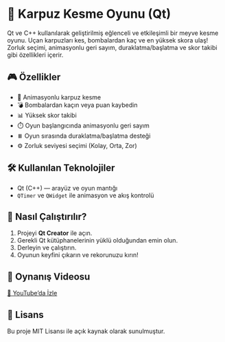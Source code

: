 # 🍉 Karpuz Kesme Oyunu (Qt)

Qt ve C++ kullanılarak geliştirilmiş eğlenceli ve etkileşimli bir meyve kesme oyunu. Uçan karpuzları kes, bombalardan kaç ve en yüksek skora ulaş! Zorluk seçimi, animasyonlu geri sayım, duraklatma/başlatma ve skor takibi gibi özellikleri içerir.

## 🎮 Özellikler
- 🔪 Animasyonlu karpuz kesme
- 💣 Bombalardan kaçın veya puan kaybedin
- 📊 Yüksek skor takibi
- ⏱️ Oyun başlangıcında animasyonlu geri sayım
- ⏸️ Oyun sırasında duraklatma/başlatma desteği
- ⚙️ Zorluk seviyesi seçimi (Kolay, Orta, Zor)

## 🛠️ Kullanılan Teknolojiler
- Qt (C++) — arayüz ve oyun mantığı
- `QTimer` ve `QWidget` ile animasyon ve akış kontrolü

## 🚀 Nasıl Çalıştırılır?
1. Projeyi **Qt Creator** ile açın.
2. Gerekli Qt kütüphanelerinin yüklü olduğundan emin olun.
3. Derleyin ve çalıştırın.
4. Oyunun keyfini çıkarın ve rekorunuzu kırın!

## 📸 Oynanış Videosu
[🎥 YouTube’da İzle](https://youtu.be/4c3R0-fsd6Q)

## 📄 Lisans
Bu proje MIT Lisansı ile açık kaynak olarak sunulmuştur.
